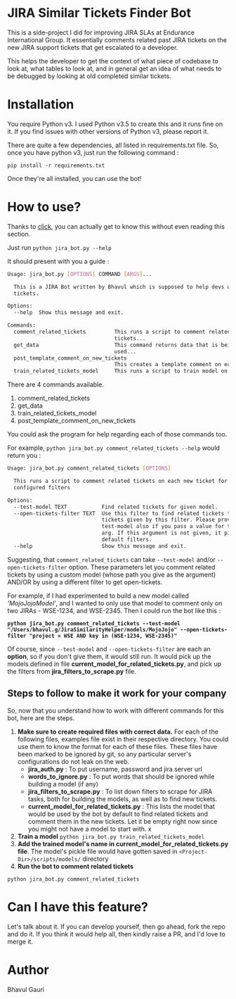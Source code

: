 # JIRA Similar Tickets Finder Bot

This is a side-project I did for improving JIRA SLAs at Endurance International Group. It essentially comments related past JIRA tickets on the new JIRA support tickets that get escalated to a developer. 

This helps the developer to get the context of what piece of codebase to look at, what tables to look at, and in general get an idea of what needs to be debugged by looking at old completed similar tickets.

# Installation

You require Python v3. I used Python v3.5 to create this and it runs fine on it. If you find issues with other versions of Python v3, please report it.

There are quite a few dependencies, all listed in requirements.txt file. So, once you have python v3, just run the following command :

`pip install -r requirements.txt`

Once they're all installed, you can use the bot! 

# How to use?

Thanks to [click](https://dbader.org/blog/python-commandline-tools-with-click#intro), you can actually get to know this without even reading this section. 

Just run `python jira_bot.py --help`

It should present with you a guide : 

```bash
Usage: jira_bot.py [OPTIONS] COMMAND [ARGS]...

  This is a JIRA Bot written by Bhavul which is supposed to help devs with
  tickets.

Options:
  --help  Show this message and exit.

Commands:
  comment_related_tickets         This runs a script to comment related
                                  tickets...
  get_data                        This command returns data that is being
                                  used...
  post_template_comment_on_new_tickets
                                  This creates a template comment on each...
  train_related_tickets_model     This runs a script to train model on all...
```

There are 4 commands available. 
1. comment_related_tickets
2. get_data
3. train_related_tickets_model
4. post_template_comment_on_new_tickets

You could ask the program for help regarding each of those commands too. 

For example, 
`python jira_bot.py comment_related_tickets --help` would return you : 

```bash
Usage: jira_bot.py comment_related_tickets [OPTIONS]

  This runs a script to comment related tickets on each new ticket for
  configured filters

Options:
  --test-model TEXT           Find related tickets for given model.
  --open-tickets-filter TEXT  Use this filter to find related tickets to
                              tickets given by this filter. Please provide
                              test-model also if you pass a value for this
                              arg. If this argument is not given, it picks up
                              default filters.
  --help                      Show this message and exit.
```

Suggesting, that `comment_related_tickets` can take `--test-model` and/or `--open-tickets-filter`
option. These parameters let you comment related tickets by using a custom model (whose path you give as the argument) AND/OR by using a different filter to get open-tickets. 

For example, if I had experimented to build a new model called *'MojoJojoModel'*, and I wanted to only use that model to comment only on two JIRAs - WSE-1234, and WSE-2345. Then I could run the bot like this : 

**`python jira_bot.py comment_related_tickets --test-model "/Users/bhavul.g/JiraSimilarityHelper/models/MojoJojo" --open-tickets-filter "project = WSE AND key in (WSE-1234, WSE-2345)"`**

Of course, since `--test-model` and `--open-tickets-filter` are each an **option**, so if you don't give them, it would still run. It would pick up the models defined in file **current_model_for_related_tickets.py**, and pick up the filters from **jira_filters_to_scrape.py** file. 


## Steps to follow to make it work for your company

So, now that you understand how to work with different commands for this bot, here are the steps.

1. **Make sure to create required files with correct data.** For each of the following files, examples file exist in their respective directory. You could use them to know the format for each of these files. These files have been marked to be ignored by git, so any particular server's configurations do not leak on the web.
    - **jira_auth.py** : To put username, password and jira server url
    - **words_to_ignore.py** : To put words that should be ignored while building a model (if any)
    - **jira_filters_to_scrape.py** : To list down filters to scrape for JIRA tasks, both for building the models, as well as to find new tickets.
    - **current_model_for_related_tickets.py** : This lists the model that would be used by the bot by default to find related tickets and comment them in the new tickets. Let it be empty right now since you might not have a model to start with.
x
2. **Train a model**
`python jira_bot.py train_related_tickets_model`
3. **Add the trained model's name in current_model_for_related_tickets.py file**. The model's pickle file would have gotten saved in `<Project-Dir>/scripts/models/` directory
4. **Run the bot to comment related tickets**

`python jira_bot.py comment_related_tickets`


# Can I have this feature?

Let's talk about it. If you can develop yourself, then go ahead, fork the repo and do it. If you think it would help all, then kindly raise a PR, and I'd love to merge it.


# Author

Bhavul Gauri